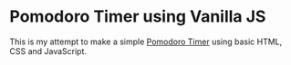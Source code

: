 # Pomodoro Timer using Vanilla JS

This is my attempt to make a simple [Pomodoro Timer](https://en.wikipedia.org/wiki/Pomodoro_Technique)
using basic HTML, CSS and JavaScript.
